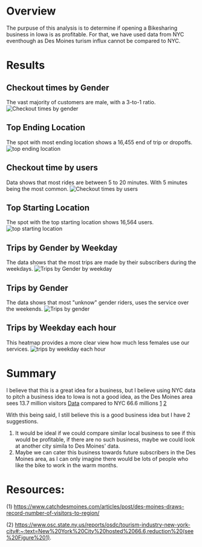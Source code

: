 # Overview
The purpuse of this analysis is to determine if opening a Bikesharing business in Iowa is as profitable. For that, we have used data from NYC eventhough as Des Moines turism influx cannot be compared to NYC.

# Results
## Checkout times by Gender
The vast majority of customers are male, with a 3-to-1 ratio.
![Checkout times by gender](https://user-images.githubusercontent.com/86321353/136313655-29b05101-0d3c-4fb0-a20c-b54a49cc32c4.jpg)

## Top Ending Location
The spot with most ending location shows a 16,455 end of trip or dropoffs.
![top ending location](https://user-images.githubusercontent.com/86321353/136313662-32f0b198-48fc-48b0-9fef-3162b898c171.jpg)

## Checkout time by users
Data shows that most rides are between 5 to 20 minutes. With 5 minutes being the most common.
![Checkout times by users](https://user-images.githubusercontent.com/86321353/136313659-445b9d53-89c8-4360-957c-931bc3b509bd.jpg)

## Top Starting Location
The spot with the top starting location shows 16,564 users.
![top starting location](https://user-images.githubusercontent.com/86321353/136316454-6a424694-8916-4c30-88b5-007673c0b370.jpg)


## Trips by Gender by Weekday
The data shows that the most trips are made by their subscribers during the weekdays.
![Trips by Gender by weekday](https://user-images.githubusercontent.com/86321353/136313673-3e415165-f1de-4bfe-8697-177ed58985ef.jpg)

## Trips by Gender
The data shows that most "unknow" gender riders, uses the service over the weekends.
![Trips by gender](https://user-images.githubusercontent.com/86321353/136313677-2e8d4c1c-01b3-443f-bae2-38dd9c89ac5c.jpg)

## Trips by Weekday each hour
This heatmap provides a more clear view how much less females use our services.
![trips by weekday each hour](https://user-images.githubusercontent.com/86321353/136316795-43d1f562-e8ce-4e25-9d09-3a693779512f.jpg)


# Summary

I believe that this is a great idea for a business, but I believe using NYC data to pitch a business idea to Iowa is not a good idea, as the Des Moines area sees 13.7 million visitors [Data](https://www.catchdesmoines.com/articles/post/des-moines-draws-record-number-of-visitors-to-region/) compared to NYC 66.6 millions [1](https://www.osc.state.ny.us/reports/osdc/tourism-industry-new-york-city#:~:text=New%20York%20City%20hosted%2066.6,reduction%20(see%20Figure%201).)
[2](https://public.tableau.com/app/profile/bettina.davis/viz/NYCCitiBikeRidesharingChallenge/NYCCitiBikeRidesharing?publish=yes)

With this being said, I still believe this is a good business idea but I have 2 suggestions.
1. It would be ideal if we could compare similar local business to see if this would be profitable, if there are no such business, maybe we could look at another city simila to Des Moines' data.
2. Maybe we can cater this business towards future subscribers in the Des Moines area, as I can only imagine there would be lots of people who like the bike to work in the warm months.

# Resources:
(1) https://www.catchdesmoines.com/articles/post/des-moines-draws-record-number-of-visitors-to-region/

(2) https://www.osc.state.ny.us/reports/osdc/tourism-industry-new-york-city#:~:text=New%20York%20City%20hosted%2066.6,reduction%20(see%20Figure%201).
